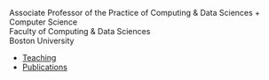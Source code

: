 Associate Professor of the Practice of Computing & Data Sciences + Computer Science <br>
Faculty of Computing & Data Sciences <br>
Boston University

* [Teaching](/teaching)
* [Publications](/publications)
